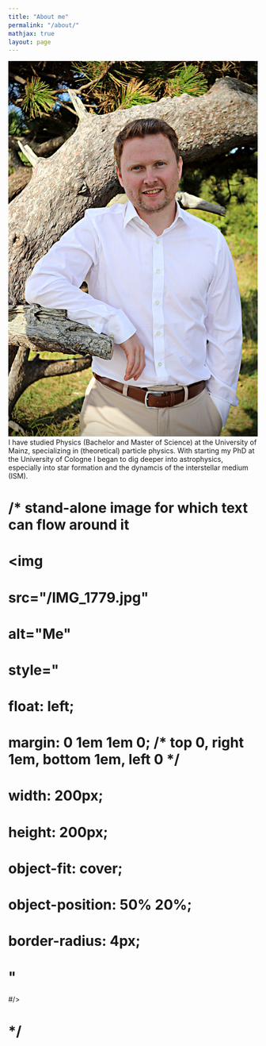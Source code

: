 ```yaml
---
title: "About me"
permalink: "/about/"
mathjax: true
layout: page
---
```


<img
  src="/IMG_1779.jpg"
  alt="Me"
  class="float-image-right"
/> I have studied Physics (Bachelor and Master of Science) at the University of Mainz, specializing in (theoretical) particle physics.
With starting my PhD at the University of Cologne I began to dig deeper into astrophysics, especially into star formation and the dynamcis of the interstellar medium (ISM).



# /* stand-alone image for which text can flow around it
# <img
#  src="/IMG_1779.jpg"
#  alt="Me"
#  style="
#    float: left;
#    margin: 0 1em 1em 0;       /* top 0, right 1em, bottom 1em, left 0 */
#    width: 200px;
#    height: 200px;
#    object-fit: cover;
#    object-position: 50% 20%;
#    border-radius: 4px;
#  "
#/>
# */
